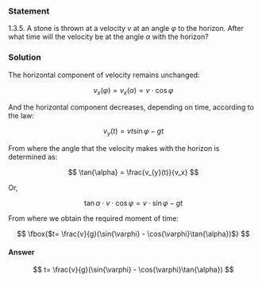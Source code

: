 ###  Statement

$1.3.5.$ A stone is thrown at a velocity $v$ at an angle $\varphi$ to the horizon. After what time will the velocity be at the angle $\alpha$ with the horizon?

### Solution

The horizontal component of velocity remains unchanged:

$$
v_{x}(\varphi) = v_{x}(\alpha ) = v \cdot \cos{\varphi}
$$

And the horizontal component decreases, depending on time, according to the law:

$$
v_{y}(t) = vt \sin{\varphi} - gt
$$

From where the angle that the velocity makes with the horizon is determined as:

$$
\tan{\alpha} = \frac{v_{y}(t)}{v_x}
$$

Or,

$$
\tan{\alpha} \cdot v \cdot \cos{\varphi} = v \cdot \sin{\varphi} - gt
$$

From where we obtain the required moment of time:

$$
\fbox{$t= \frac{v}{g}(\sin{\varphi} - \cos{\varphi}\tan{\alpha})$}
$$

#### Answer

$$
t= \frac{v}{g}(\sin{\varphi} - \cos{\varphi}\tan{\alpha})
$$